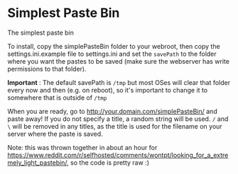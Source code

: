 # Simplest Paste Bin
The simplest paste bin

To install, copy the simplePasteBin folder to your webroot, then copy the settings.ini.example file to settings.ini and set the `savePath` to the folder where you want the pastes to be saved (make sure the webserver has write permissions to that folder). 

**Important** : The default savePath is `/tmp` but most OSes will clear that folder every now and then (e.g. on reboot), so it's important to change it to somewhere that is outside of `/tmp`

When you are ready, go to http://your.domain.com/simplePasteBin/ and paste away! If you do not specify a title, a random string will be used. `/` and `\` will be removed in any titles, as the title is used for the filename on your server where the paste is saved.

Note: this was thrown together in about an hour for https://www.reddit.com/r/selfhosted/comments/wontpt/looking_for_a_extremely_light_pastebin/, so the code is pretty raw :)
